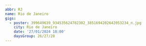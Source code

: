 ```yaml
---
abbr: RJ
name: Rio de Janeiro
gigs:
  - poster: 399649639_934535624782302_3851694202642053234_n.jpg
    city: Rio de Janeiro
    date: '27/01/2024 18:00'
    daysGroup: 26/27/28
---
```


